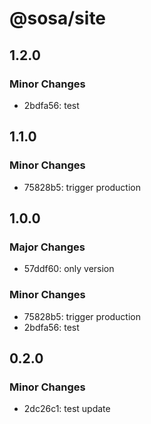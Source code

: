 # @sosa/site

## 1.2.0

### Minor Changes

- 2bdfa56: test

## 1.1.0

### Minor Changes

- 75828b5: trigger production

## 1.0.0

### Major Changes

- 57ddf60: only version

### Minor Changes

- 75828b5: trigger production
- 2bdfa56: test
## 0.2.0

### Minor Changes

- 2dc26c1: test update
